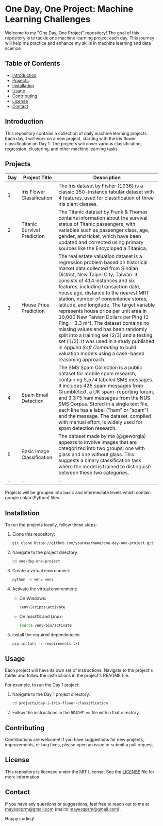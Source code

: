 # One Day, One Project: Machine Learning Challenges

Welcome to my "One Day, One Project" repository! The goal of this repository is to tackle one machine learning project each day. This journey will help me practice and enhance my skills in machine learning and data science.

## Table of Contents

- [Introduction](#introduction)
- [Projects](#projects)
- [Installation](#installation)
- [Usage](#usage)
- [Contributing](#contributing)
- [License](#license)
- [Contact](#contact)

## Introduction

This repository contains a collection of daily machine learning projects. Each day, I will work on a new project, starting with the iris flower classification on Day 1. The projects will cover various classification, regression, clustering, and other machine learning tasks.

## Projects

| Day | Project Title                     | Description                                                                                                                                                    |
|-----|-----------------------------------|----------------------------------------------------------------------------------------------------------------------------------------------------------------|
| 1   | Iris Flower Classification        | The Iris dataset by Fisher (1936) is a classic 150-instance tabular dataset with 4 features, used for classification of three iris plant classes.              |
| 2   | Titanic Survival Prediction       | The Titanic dataset by Frank & Thomas contains information about the survival status of Titanic passengers, with variables such as passenger class, age, gender, and ticket, which have been updated and corrected using primary sources like the Encyclopedia Titanica.                          |
| 3   | House Price Prediction                  | The real estate valuation dataset is a regression problem based on historical market data collected from Sindian District, New Taipei City, Taiwan. It consists of 414 instances and six features, including transaction date, house age, distance to the nearest MRT station, number of convenience stores, latitude, and longitude. The target variable represents house price per unit area in 10,000 New Taiwan Dollars per Ping (1 Ping = 3.3 m²). The dataset contains no missing values and has been randomly split into a training set (2/3) and a testing set (1/3). It was used in a study published in *Applied Soft Computing* to build valuation models using a case-based reasoning approach.                          |
| 4 | Spam Email Detection                               | The SMS Spam Collection is a public dataset for mobile spam research, containing 5,574 labeled SMS messages. It includes 425 spam messages from Grumbletext, a UK spam-reporting forum, and 3,375 ham messages from the NUS SMS Corpus. Stored in a single text file, each line has a label ("ham" or "spam") and the message. The dataset, compiled with manual effort, is widely used for spam detection research.                                                          |
|  5  |   Basic Image Classification                                            |  The dataset made by me (@geworgia) appears to involve images that are categorized into two groups: one with glass and one without glass. This suggests a binary classification task where the model is trained to distinguish between these two categories.                                                 |
|  ...    |   ...           | ...        |

Projects will be grouped into basic and intermediate levels which contain google colab (Python) files.

## Installation

To run the projects locally, follow these steps:

1. Clone this repository:
    ```bash
    git clone https://github.com/yourusername/one-day-one-project.git
    ```

2. Navigate to the project directory:
    ```bash
    cd one-day-one-project
    ```

3. Create a virtual environment:
    ```bash
    python -m venv venv
    ```

4. Activate the virtual environment:

    - On Windows:
      ```bash
      venv\Scripts\activate
      ```
    - On macOS and Linux:
      ```bash
      source venv/bin/activate
      ```

5. Install the required dependencies:
    ```bash
    pip install -r requirements.txt
    ```

## Usage

Each project will have its own set of instructions. Navigate to the project's folder and follow the instructions in the project's README file.

For example, to run the Day 1 project:

1. Navigate to the Day 1 project directory:
    ```bash
    cd projects/day-1-iris-flower-classification
    ```

2. Follow the instructions in the `README.md` file within that directory.

## Contributing

Contributions are welcome! If you have suggestions for new projects, improvements, or bug fixes, please open an issue or submit a pull request.

## License

This repository is licensed under the MIT License. See the [LICENSE](LICENSE) file for more information.

## Contact

If you have any questions or suggestions, feel free to reach out to me at mayesqprm@gmail.com (mailto:mayesqprm@gmail.com).

Happy coding!
